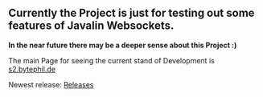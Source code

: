 <h2>Currently the Project is just for testing out some features of Javalin Websockets. </h2>

 **In the near future there may be a deeper sense about this Project :)**
 
 The main Page for seeing the current stand of Development is [s2.bytephil.de](https://s2.bytephil.de)
 
 Newest release:
[Releases](https://github.com/BytePhilHD/UploadServer/releases)

